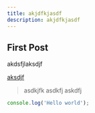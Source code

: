 ```yaml
---
title: akjdfkjasdf
description: akjdfkjasdf
---
```


## First Post

akdsfjlaksdjf

[aksdjf](aksdfjasdf.com)

> asdkjfk
> asdkfj
> askdfj

```js
console.log('Hello world');
```
